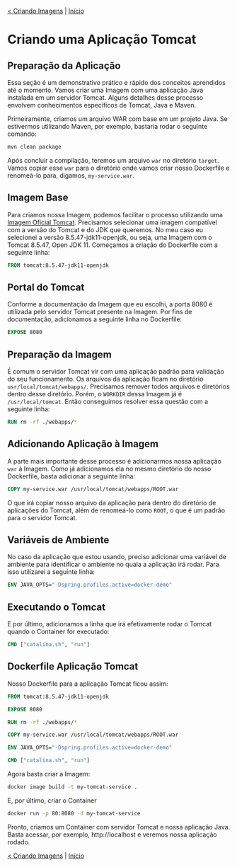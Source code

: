 [< Criando Imagens](8-CriandoImagens.md) | [Início](README.md)

# Criando uma Aplicação Tomcat

## Preparação da Aplicação

Essa seção é um demonstrativo prático e rápido dos conceitos aprendidos até o momento. Vamos criar uma Imagem com uma aplicação Java instalada em um servidor Tomcat. Alguns detalhes desse processo envolvem conhecimentos específicos de Tomcat, Java e Maven.

Primeiramente, criamos um arquivo WAR com base em um projeto Java. Se estivermos utilizando Maven, por exemplo, bastaria rodar o seguinte comando:

```bash
mvn clean package
```

Após concluir a compilação, teremos um arquivo ```war``` no diretório ```target```. Vamos copiar esse ```war``` para o diretório onde vamos criar nosso Dockerfile e renomeá-lo para, digamos, ```my-service.war```.

## Imagem Base

Para criamos nossa Imagem, podemos facilitar o processo utilizando uma [Imagem Oficial Tomcat](https://hub.docker.com/_/tomcat). Precisamos selecionar uma imagem compatível com a versão do Tomcat e do JDK que queremos. No meu caso eu selecionei a versão 8.5.47-jdk11-openjdk, ou seja, uma Imagem com o Tomcat 8.5.47, Open JDK 11. Começamos a criação do Dockerfile com a seguinte linha:

```Dockerfile
FROM tomcat:8.5.47-jdk11-openjdk
```

## Portal do Tomcat

Conforme a documentação da Imagem que eu escolhi, a porta 8080 é utilizada pelo servidor Tomcat presente na Imagem. Por fins de documentação, adicionamos a seguinte linha no Dockerfile:

```Dockerfile
EXPOSE 8080
```

## Preparação da Imagem

É comum o servidor Tomcat vir com uma aplicação padrão para validação do seu funcionamento. Os arquivos da aplicação ficam no diretório ```usr/local/tomcat/webapps/```. Precisamos remover todos arquivos e diretórios dentro desse diretório. Porém, o ```WORKDIR``` dessa Imagem já é ```/usr/local/tomcat```. Então conseguimos resolver essa questão com a seguinte linha:

```Dockerfile
RUN rm -rf ./webapps/*
```

## Adicionando Aplicação à Imagem

A parte mais importante desse processo é adicionarmos nossa aplicação ```war``` à Imagem. Como já adicionamos ela no mesmo diretório do nosso Dockerfile, basta adicionar a seguinte linha:

```Dockerfile
COPY my-service.war /usr/local/tomcat/webapps/ROOT.war
```

O que irá copiar nosso arquivo da aplicação para dentro do diretório de aplicações do Tomcat, além de renomeá-lo como ```ROOT```, o que é um padrão para o servidor Tomcat.

## Variáveis de Ambiente

No caso da aplicação que estou usando, preciso adicionar uma variável de ambiente para identificar o ambiente no quala a aplicação irá rodar. Para isso utilizarei a seguinte linha:

```Dockerfile
ENV JAVA_OPTS="-Dspring.profiles.active=docker-demo"
```

## Executando o Tomcat

E por último, adicionamos a linha que irá efetivamente rodar o Tomcat quando o Container for executado:

```Dockerfile
CMD ["catalina.sh", "run"]
```

## Dockerfile Aplicação Tomcat

Nosso Dockerfile para a aplicação Tomcat ficou assim:

```Dockerfile
FROM tomcat:8.5.47-jdk11-openjdk

EXPOSE 8080

RUN rm -rf ./webapps/*

COPY my-service.war /usr/local/tomcat/webapps/ROOT.war

ENV JAVA_OPTS="-Dspring.profiles.active=docker-demo"

CMD ["catalina.sh", "run"]
```

Agora basta criar a Imagem:

```bash
docker image build -t my-tomcat-service .
```

E, por último, criar o Container

```bash
docker run -p 80:8080 -d my-tomcat-service
```

Pronto, criamos um Container com servidor Tomcat e nossa aplicação Java. Basta acessar, por exemplo, http://localhost e veremos nossa aplicação rodado.

[< Criando Imagens](8-CriandoImagens.md) | [Início](README.md)